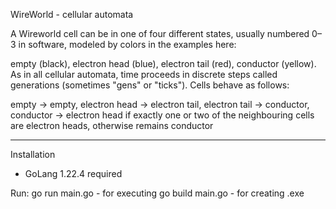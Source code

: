 WireWorld - cellular automata

A Wireworld cell can be in one of four different states, usually numbered 0–3 in software, modeled by colors in the examples here:

empty (black),
electron head (blue),
electron tail (red),
conductor (yellow).
As in all cellular automata, time proceeds in discrete steps called generations (sometimes "gens" or "ticks"). Cells behave as follows:

empty → empty,
electron head → electron tail,
electron tail → conductor,
conductor → electron head if exactly one or two of the neighbouring cells are electron heads, otherwise remains conductor

-----------------------------------------------------------------------------------------------------------------------------

Installation

- GoLang 1.22.4 required
  
Run:
go run main.go - for executing
go build main.go - for creating .exe
